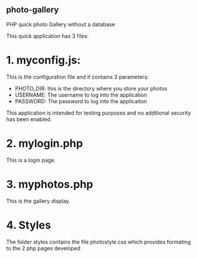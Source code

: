 ## photo-gallery
PHP quick photo Gallery without a database

This quick application has 3 files:

# 1. myconfig.js: 
This is the configuration file and it contains 3 parameters:

- PHOTO_DIR: this is the directory where you store your photos
- USERNAME: The username to log into the application
- PASSWORD: The password to log into the applicaiton

This application is intended for testing purposes and no additional security has been enabled.

# 2. mylogin.php

This is a login page.

# 3. myphotos.php

This is the gallery display.

# 4. Styles

The folder styles contains the file photostyle.css which provides formating to the 2 php pages developed
